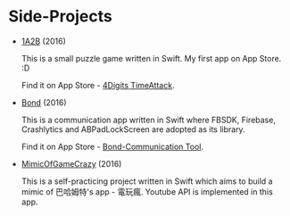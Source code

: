 # Side-Projects
- [1A2B](https://github.com/michaelrevlis/1A2B/blob/master/README.md) (2016)

  This is a small puzzle game written in Swift. My first app on App Store. :D
  
  Find it on App Store - [4Digits TimeAttack](https://itunes.apple.com/tw/app/4digits-timeattack/id1173428410?mt=8).

- [Bond](https://github.com/michaelrevlis/Bond/blob/master/README.md) (2016)

  This is a communication app written in Swift where FBSDK, Firebase, Crashlytics and ABPadLockScreen are adopted as its library. 
  
  Find it on App Store - [Bond-Communication Tool](https://itunes.apple.com/tw/app/bond-communication-tool/id1171012072?mt=8).

- [MimicOfGameCrazy](https://github.com/michaelrevlis/MimicOfGameCrazy/blob/master/README.md) (2016)

  This is a self-practicing project written in Swift which aims to build a mimic of 巴哈姆特's app - 電玩瘋. Youtube API is implemented in this app.
